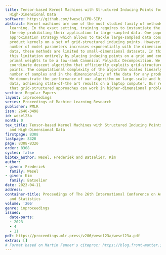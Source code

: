 ```yaml
---
title: Tensor-based Kernel Machines with Structured Inducing Points for Large and
  High-Dimensional Data
software: https://github.com/fwesel/CPD-SIP/
abstract: Kernel machines are one of the most studied family of methods in machine
  learning. In the exact setting, training requires to instantiate the kernel matrix,
  thereby prohibiting their application to large-sampled data. One popular kernel
  approximation strategy which allows to tackle large-sampled data consists in interpolating
  product kernels on a set of grid-structured inducing points. However, since the
  number of model parameters increases exponentially with the dimensionality of the
  data, these methods are limited to small-dimensional datasets. In this work we lift
  this limitation entirely by placing inducing points on a grid and constraining the
  primal weights to be a low-rank Canonical Polyadic Decomposition. We derive a block
  coordinate descent algorithm that efficiently exploits grid-structured inducing
  points. The computational complexity of the algorithm scales linearly both in the
  number of samples and in the dimensionality of the data for any product kernel.
  We demonstrate the performance of our algorithm on large-scale and high-dimensional
  data, achieving state-of-the art results on a laptop computer. Our results show
  that grid-structured approaches can work in higher-dimensional problems.
section: Regular Papers
layout: inproceedings
series: Proceedings of Machine Learning Research
publisher: PMLR
issn: 2640-3498
id: wesel23a
month: 0
tex_title: Tensor-based Kernel Machines with Structured Inducing Points for Large
  and High-Dimensional Data
firstpage: 8308
lastpage: 8320
page: 8308-8320
order: 8308
cycles: false
bibtex_author: Wesel, Frederiek and Batselier, Kim
author:
- given: Frederiek
  family: Wesel
- given: Kim
  family: Batselier
date: 2023-04-11
address:
container-title: Proceedings of The 26th International Conference on Artificial Intelligence
  and Statistics
volume: '206'
genre: inproceedings
issued:
  date-parts:
  - 2023
  - 4
  - 11
pdf: https://proceedings.mlr.press/v206/wesel23a/wesel23a.pdf
extras: []
# Format based on Martin Fenner's citeproc: https://blog.front-matter.io/posts/citeproc-yaml-for-bibliographies/
---
```

